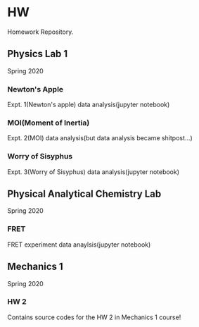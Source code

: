 # HW
Homework Repository.

## Physics Lab 1
Spring 2020

### Newton's Apple
Expt. 1(Newton's apple) data analysis(jupyter notebook)

### MOI(Moment of Inertia)
Expt. 2(MOI) data analysis(but data analysis became shitpost...)

### Worry of Sisyphus
Expt. 3(Worry of Sisyphus) data analysis(jupyter notebook)

## Physical Analytical Chemistry Lab
Spring 2020

### FRET
FRET experiment data anaylsis(jupyter notebook)

## Mechanics 1
Spring 2020

### HW 2
Contains source codes for the HW 2 in Mechanics 1 course!
